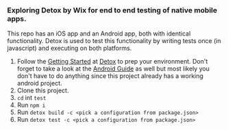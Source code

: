 ### Exploring Detox by Wix for end to end testing of native mobile apps.

This repo has an iOS app and an Android app, both with identical functionality. Detox is used to test this functionality by writing tests once (in javascript) and executing on both platforms.

1. Follow the [Getting Started](https://github.com/wix/Detox/blob/master/docs/Introduction.GettingStarted.md) at [Detox](https://github.com/wix/Detox) to prep your environment. Don't forget to take a look at the [Android Guide](https://github.com/wix/Detox/blob/master/docs/Introduction.Android.md) as well but most likely you don't have to do anything since this project already has a working android project.
1. Clone this project.
1. `cd` int `test`
1. Run `npm i`
1. Run `detox build -c <pick a configuration from package.json>`
1. Run `detox test -c <pick a configuration from package.json>`

